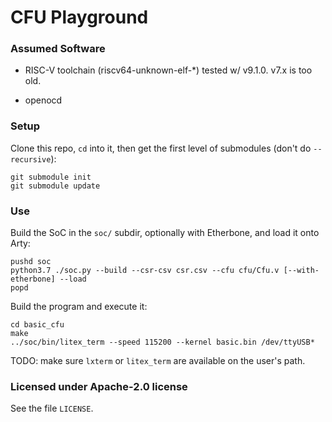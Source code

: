 # CFU Playground

### Assumed Software

* RISC-V toolchain (riscv64-unknown-elf-*) tested w/ v9.1.0.   v7.x is too old.

* openocd




### Setup

Clone this repo, `cd` into it, then get the first level of submodules (don't do `--recursive`):
```
git submodule init
git submodule update
```
### Use

Build the SoC in the `soc/` subdir, optionally with Etherbone, and load it onto Arty:
```
pushd soc
python3.7 ./soc.py --build --csr-csv csr.csv --cfu cfu/Cfu.v [--with-etherbone] --load
popd
```

Build the program and execute it:
```
cd basic_cfu
make
../soc/bin/litex_term --speed 115200 --kernel basic.bin /dev/ttyUSB*
```

TODO: make sure `lxterm` or `litex_term` are available on the user's path.

### Licensed under Apache-2.0 license

See the file `LICENSE`.
